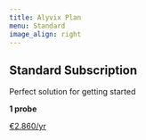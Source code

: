 ```yaml
---
title: Alyvix Plan
menu: Standard
image_align: right
---
```


## **Standard** Subscription
Perfect solution for getting started

**1 probe**

[€2.860/yr](mailto:info@alyvix.com?classes=btn,btn-primary,btn-lg&target=_blank)
